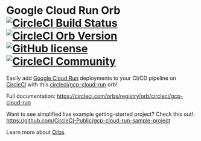 # Google Cloud Run Orb [![CircleCI Build Status](https://circleci.com/gh/CircleCI-Public/gcp-cloud-run-orb.svg?style=shield "CircleCI Build Status")](https://circleci.com/gh/CircleCI-Public/gcp-cloud-run-orb) [![CircleCI Orb Version](https://img.shields.io/badge/endpoint.svg?url=https://badges.circleci.io/orb/circleci/gcp-cloud-run)](https://circleci.com/orbs/registry/orb/circleci/gcp-cloud-run) [![GitHub license](https://img.shields.io/badge/license-MIT-blue.svg)](https://github.com/CircleCI-Public/gcp-cloud-run-orb/blob/master/LICENSE) [![CircleCI Community](https://img.shields.io/badge/community-CircleCI%20Discuss-343434.svg)](https://discuss.circleci.com/c/ecosystem/orbs)

Easily add [Google Cloud Run](https://cloud.google.com/run/) deployments to your CI/CD pipeline on [CircleCI](https://circleci.com/) with this [circleci/gcp-cloud-run](https://circleci.com/orbs/registry/orb/circleci/gcp-cloud-run) orb!

Full documentation: https://circleci.com/orbs/registry/orb/circleci/gcp-cloud-run

Want to see simplified live example getting-started project? Check this out!: https://github.com/CircleCI-Public/gcp-cloud-run-sample-project

Learn more about [Orbs](https://circleci.com/docs/2.0/using-orbs/ "Using Orbs").
